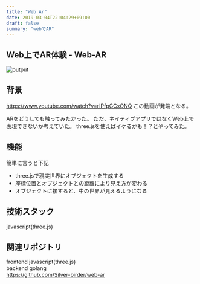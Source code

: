 ```yaml
---
title: "Web Ar"
date: 2019-03-04T22:04:29+09:00
draft: false
summary: "webでAR"
---
```


## Web上でAR体験 - Web-AR
![output](https://res.cloudinary.com/silverbirder/image/upload/v1551709070/web-ar/web-ar.gif)

## 背景
https://www.youtube.com/watch?v=rIPfpGCxONQ
この動画が発端となる。

ARをどうしても触ってみたかった。
ただ、ネイティブアプリではなくWeb上で表現できないか考えていた。
three.jsを使えばイケるかも！？とやってみた。

## 機能
簡単に言うと下記

* three.jsで現実世界にオブジェクトを生成する
* 座標位置とオブジェクトとの距離により見え方が変わる
* オブジェクトに接すると、中の世界が見えるようになる

## 技術スタック
javascript(three.js)


## 関連リポジトリ
frontend javascript(three.js)  
backend golang  
https://github.com/Silver-birder/web-ar
